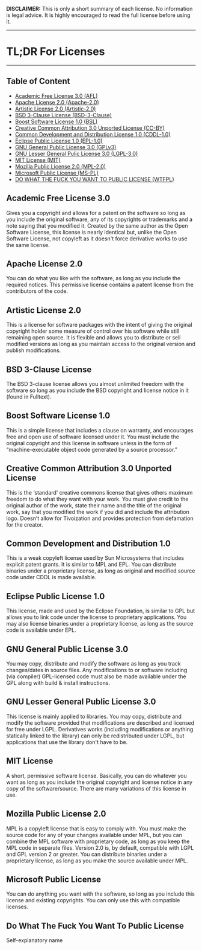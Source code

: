 **DISCLAIMER:** This is only a short summary of each license. No information is legal advice. It is highly encouraged to read the full license before using it.

---
# TL;DR For Licenses
---

## Table of Content
- [Academic Free License 3.0 (AFL)](#academic-free-license-30)
- [Apache License 2.0 (Apache-2.0)](#apache-license-20)
- [Artistic License 2.0 (Artistic-2.0)](#artistic-license-20)
- [BSD 3-Clause License (BSD-3-Clause)](#bsd-3-clause-license)
- [Boost Software License 1.0 (BSL)](#boost-software-licens-10)
- [Creative Common Attribution 3.0 Unported License (CC-BY)](#creative-common-attribution-30-unported-license)
- [Common Development and Distribution License 1.0 (CDDL-1.0)](#common-development-and-distribution-10)
- [Eclipse Public License 1.0 (EPL-1.0)](#eclipse-public-license-10)
- [GNU General Public License 3.0 (GPLv3)](#gnu-general-public-license-30)
- [GNU Lesser General Pulic License 3.0 (LGPL-3.0)](#gnu-lesser-general-public-license-30)
- [MIT License (MIT)](#mit-license)
- [Mozilla Public License 2.0 (MPL-2.0)](#mozilla-public-license-20)
- [Microsoft Public License (MS-PL)](#microsoft-public-license)
- [DO WHAT THE FUCK YOU WANT TO PUBLIC LICENSE (WTFPL)](#do-what-the-fuck-you-want-to-public-license)


## Academic Free License 3.0
Gives you a copyright and allows for a patent on the software so long as you include the original software, any of its copyrights or trademarks and a note saying that you modified it. Created by the same author as the Open Software License, this license is nearly identical but, unlike the Open Software License, not copyleft as it doesn't force derivative works to use the same license.

## Apache License 2.0
You can do what you like with the software, as long as you include the required notices. This permissive license contains a patent license from the contributors of the code.

## Artistic License 2.0
This is a license for software packages with the intent of giving the original copyright holder some measure of control over his software while still remaining open source. It is flexible and allows you to distribute or sell modified versions as long as you maintain access to the original version and publish modifications.

## BSD 3-Clause License
The BSD 3-clause license allows you almost unlimited freedom with the software so long as you include the BSD copyright and license notice in it (found in Fulltext).

## Boost Software License 1.0
This is a simple license that includes a clause on warranty, and encourages free and open use of software licensed under it. You must include the original copyright and this license in software unless in the form of “machine-executable object code generated by a source processor.”

## Creative Common Attribution 3.0 Unported License
This is the ‘standard’ creative commons license that gives others maximum freedom to do what they want with your work. You must give credit to the original author of the work, state their name and the title of the original work, say that you modified the work if you did and include the attribution logo. Doesn’t allow for Tivoization and provides protection from defamation for the creator.

## Common Development and Distribution 1.0
This is a weak copyleft license used by Sun Microsystems that includes explicit patent grants. It is similar to MPL and EPL.  You can distribute binaries under a proprietary license, as long as original and modified source code under CDDL is made available.

## Eclipse Public License 1.0
This license, made and used by the Eclipse Foundation, is similar to GPL but allows you to link code under the license to proprietary applications. You may also license binaries under a proprietary license, as long as the source code is available under EPL.

## GNU General Public License 3.0
You may copy, distribute and modify the software as long as you track changes/dates in source files. Any modifications to or software including (via compiler) GPL-licensed code must also be made available under the GPL along with build & install instructions.

## GNU Lesser General Public License 3.0
This license is mainly applied to libraries. You may copy, distribute and modify the software provided that modifications are described and licensed for free under LGPL. Derivatives works (including modifications or anything statically linked to the library) can only be redistributed under LGPL, but applications that use the library don't have to be.

## MIT License
A short, permissive software license. Basically, you can do whatever you want as long as you include the original copyright and license notice in any copy of the software/source.  There are many variations of this license in use.

## Mozilla Public License 2.0
MPL is a copyleft license that is easy to comply with. You must make the source code for any of your changes available under MPL, but you can combine the MPL software with proprietary code, as long as you keep the MPL code in separate files. Version 2.0 is, by default, compatible with LGPL and GPL version 2 or greater. You can distribute binaries under a proprietary license, as long as you make the source available under MPL.

## Microsoft Public License
You can do anything you want with the software, so long as you include this license and existing copyrights. You can only use this with compatible licenses.

## Do What The Fuck You Want To Public License
Self-explanatory name
